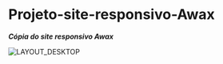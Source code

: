 # Projeto-site-responsivo-Awax
<strong> <em>Cópia do site responsivo Awax </em> </strong>

![LAYOUT_DESKTOP](https://user-images.githubusercontent.com/70414436/109029213-60285400-76a1-11eb-9d2b-518eea734cd3.jpg)
